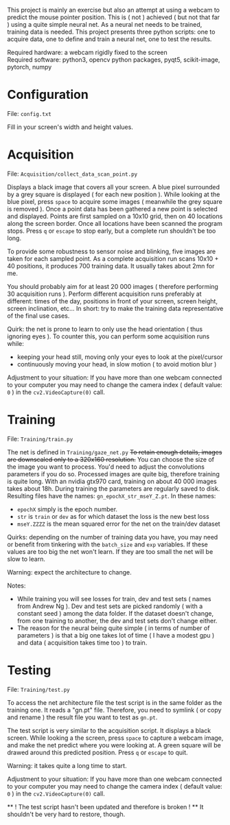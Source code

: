 This project is mainly an exercise but also an attempt at using a webcam to predict the mouse pointer position.
This is ( not ) achieved ( but not that far ) using a quite simple neural net.
As a neural net needs to be trained, training data is needed.
This project presents three python scripts: one to acquire data, one to define and train a neural net, one to test the results.


Required hardware: a webcam rigidly fixed to the screen\
Required software: python3, opencv python packages, pyqt5, scikit-image, pytorch, numpy


Configuration
=============

File: `config.txt`

Fill in your screen's width and height values.


Acquisition
===========

File: `Acquisition/collect_data_scan_point.py`

Displays a black image that covers all your screen.
A blue pixel surrounded by a grey square is displayed ( for each new position ).
While looking at the blue pixel, press `space` to acquire some images ( meanwhile the grey square is removed ).
Once a point data has been gathered a new point is selected and displayed.
Points are first sampled on a 10x10 grid, then on 40 locations along the screen border.
Once all locations have been scanned the program stops.
Press `q` or `escape` to stop early, but a complete run shouldn't be too long.

To provide some robustness to sensor noise and blinking, five images are taken for each sampled point.
As a complete acquisition run scans 10x10 + 40 positions, it produces 700 training data.
It usually takes about 2mn for me.

You should probably aim for at least 20 000 images ( therefore performing 30 acquisition runs ).
Perform different acquisition runs preferably at different: times of the day, positions in front of your screen, screen height, screen inclination, etc...
In short: try to make the training data representative of the final use cases.

Quirk: the net is prone to learn to only use the head orientation ( thus ignoring eyes ).
To counter this, you can perform some acquisition runs while:
* keeping your head still, moving only your eyes to look at the pixel/cursor
* continuously moving your head, in slow motion ( to avoid motion blur )

Adjustment to your situation:
If you have more than one webcam connected to your computer you may need to change the camera index ( default value: `0` ) in the `cv2.VideoCapture(0)` call.


Training
========

File: `Training/train.py`

The net is defined in `Training/gaze_net.py`
~~To retain enough details, images are downscaled only to a 320x160 resolution.~~
You can choose the size of the image you want to process.
You'd need to adjust the convolutions parameters if you do so.
Processed images are quite big, therefore training is quite long.
With an nvidia gtx970 card, training on about 40 000 images takes about 18h.
During training the parameters are regularly saved to disk.
Resulting files have the names: `gn_epochX_str_mseY_Z.pt`.
In these names:
* `epochX` simply is the epoch number.
* `str` is `train` or `dev` as for which dataset the loss is the new best loss
* `mseY.ZZZZ` is the mean squared error for the net on the train/dev dataset

Quirks: depending on the number of training data you have, you may need or benefit from tinkering with the `batch_size` and `exp` variables.
If these values are too big the net won't learn.
If they are too small the net will be slow to learn.

Warning: expect the architecture to change.

Notes:
* While training you will see losses for train, dev and test sets ( names from Andrew Ng ).
Dev and test sets are picked randomly ( with a constant seed ) among the data folder.
If the dataset doesn't change, from one training to another, the dev and test sets don't change either.
* The reason for the neural being quite simple ( in terms of number of parameters ) is that a big one takes lot of time ( I have a modest gpu ) and data ( acquisition takes time too ) to train.


Testing
=======

File: `Training/test.py`

To access the net architecture file the test script is in the same folder as the training one.
It reads a "gn.pt" file.
Therefore, you need to symlink ( or copy and rename ) the result file you want to test as `gn.pt`.

The test script is very similar to the acquisition script.
It displays a black screen.
While looking a the screen, press `space` to capture a webcam image, and make the net predict where you were looking at.
A green square will be drawed around this predicted position.
Press `q` or `escape` to quit.

Warning: it takes quite a long time to start.

Adjustment to your situation:
If you have more than one webcam connected to your computer you may need to change the camera index ( default value: `0` ) in the `cv2.VideoCapture(0)` call.

** ! The test script hasn't been updated and therefore is broken ! **
It shouldn't be very hard to restore, though.
